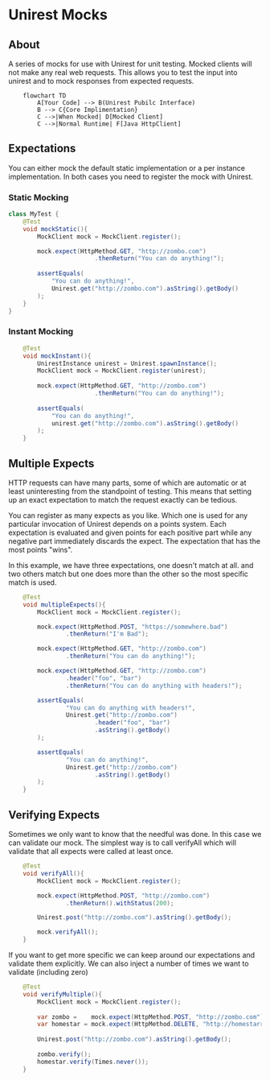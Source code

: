 # Unirest Mocks

## About
A series of mocks for use with Unirest for unit testing. Mocked clients will not make any real web requests. This allows you to test the input into unirest and to mock responses from expected requests.

```mermaid
    flowchart TD
        A[Your Code] --> B(Unirest Pubilc Interface)
        B --> C{Core Implimentation}
        C -->|When Mocked| D[Mocked Client]
        C -->|Normal Runtime| F[Java HttpClient]
```

## Expectations
You can either mock the default static implementation or a per instance implementation. In both cases you need to register the mock with Unirest.

### Static Mocking
```java
class MyTest {
    @Test
    void mockStatic(){
        MockClient mock = MockClient.register();

        mock.expect(HttpMethod.GET, "http://zombo.com")
                        .thenReturn("You can do anything!");
        
        assertEquals(
            "You can do anything!", 
            Unirest.get("http://zombo.com").asString().getBody()
        );
    }
}
```

### Instant Mocking
```java
    @Test
    void mockInstant(){
        UnirestInstance unirest = Unirest.spawnInstance();
        MockClient mock = MockClient.register(unirest);
        
        mock.expect(HttpMethod.GET, "http://zombo.com")
                        .thenReturn("You can do anything!");
        
        assertEquals(
            "You can do anything!", 
            unirest.get("http://zombo.com").asString().getBody()
        );
    }
```

## Multiple Expects
HTTP requests can have many parts, some of which are automatic or at least uninteresting from the standpoint of testing. This means that setting up an exact expectation to match the request exactly can be tedious. 

You can register as many expects as you like. Which one is used for any particular invocation of Unirest depends on a points system. Each expectation is evaluated and given points for each positive part while any negative part immediately discards the expect. The expectation that has the most points "wins".

In this example, we have three expectations, one doesn't match at all. and two others match but one does more than the other so the most specific match is used.

```java
    @Test
    void multipleExpects(){
        MockClient mock = MockClient.register();

        mock.expect(HttpMethod.POST, "https://somewhere.bad")
                .thenReturn("I'm Bad");

        mock.expect(HttpMethod.GET, "http://zombo.com")
                .thenReturn("You can do anything!");

        mock.expect(HttpMethod.GET, "http://zombo.com")
                .header("foo", "bar")
                .thenReturn("You can do anything with headers!");

        assertEquals(
                "You can do anything with headers!",
                Unirest.get("http://zombo.com")
                        .header("foo", "bar")
                        .asString().getBody()
        );

        assertEquals(
                "You can do anything!",
                Unirest.get("http://zombo.com")
                        .asString().getBody()
        );
    }
```

## Verifying Expects
Sometimes we only want to know that the needful was done. In this case we can validate our mock. The simplest way is to call verifyAll which will validate that all expects were called at least once.

```java
    @Test
    void verifyAll(){
        MockClient mock = MockClient.register();

        mock.expect(HttpMethod.POST, "http://zombo.com")
                .thenReturn().withStatus(200);

        Unirest.post("http://zombo.com").asString().getBody();

        mock.verifyAll();
    }

```

If you want to get more specific we can keep around our expectations and validate them explicitly. We can also inject a number of times we want to validate (including zero)
```java
    @Test
    void verifyMultiple(){
        MockClient mock = MockClient.register();
    
        var zombo =    mock.expect(HttpMethod.POST, "http://zombo.com").thenReturn();
        var homestar = mock.expect(HttpMethod.DELETE, "http://homestarrunner.com").thenReturn();
    
        Unirest.post("http://zombo.com").asString().getBody();
    
        zombo.verify();
        homestar.verify(Times.never());
    }
```




